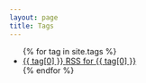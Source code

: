 ```yaml
---
layout: page
title: Tags
---
```

<ul class="related-posts">
  {% for tag in site.tags %}
    <li class="h4">
      <a class="flip-title" href="{{ tag[0] | xml_escape }}">
        {{ tag[0] }}
      </a>
      <a href="/feeds-by-tag/{{ tag[0] }}.xml">
        <span class="icon-rss"></span>
        <span class="sr-only">RSS for {{ tag[0] }}</span>
      </a>
    </li>
  {% endfor %}
</ul>

